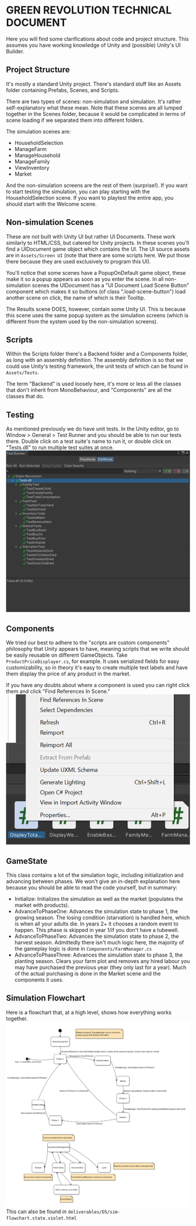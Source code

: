 # GREEN REVOLUTION TECHNICAL DOCUMENT

Here you will find some clarifications about code and project structure. This assumes you have working knowledge of Unity and (possible) Unity's UI Builder.

## Project Structure
It's mostly a standard Unity project. There's standard stuff like an Assets folder containing Prefabs, Scenes, and Scripts.

There are two types of scenes: non-simulation and simulation. It's rather self-explanatory what these mean. Note that these scenes are all lumped together in the Scenes folder, because it would be complicated in terms of scene loading if we separated them into different folders.

The simulation scenes are:
- HouseholdSelection
- ManageFarm
- ManageHousehold
- ManageFamily
- ViewInventory
- Market

And the non-simulation screens are the rest of them (surprise!). If you want to start testing the simulation, you can play starting with the HouseholdSelection scene. If you want to playtest the entire app, you should start with the Welcome scene.

## Non-simulation Scenes
These are not built with Unity UI but rather UI Documents. These work similarly to HTML/CSS, but catered for Unity projects. In these scenes you'll find a UIDocument game object which contains the UI. The UI source assets are in `Assets/Screen UI` (note that there are some scripts here. We put those there because they are used exclusively to program this UI).

You'll notice that some scenes have a PopupOnDefault game object, these make it so a popup appears as soon as you enter the scene. In all non-simulation scenes the UIDocument has a "UI Document Load Scene Button" component which makes it so buttons (of class ".load-scene-button") load another scene on click, the name of which is their Tooltip.

The Results scene DOES, however, contain some Unity UI. This is because this scene uses the same popup system as the simulation screens (which is different from the system used by the non-simulation screens).

## Scripts
Within the Scripts folder there's a Backend folder and a Components folder, as long with an assembly definition. The assembly definition is so that we could use Unity's testing framework, the unit tests of which can be found in `Assets/Tests`.

The term "Backend" is used loosely here, it's more or less all the classes that don't inherit from MonoBehaviour, and "Components" are all the classes that do.

## Testing
As mentioned previously we do have unit tests. In the Unity editor, go to Window > General > Test Runner and you should be able to run our tests there. Double click on a test suite's name to run it, or double click on "Tests.dll" to run multiple test suites at once.
![test runner](DocumentImages/test-runner.png)

## Components
We tried our best to adhere to the "scripts are custom components" philosophy that Unity appears to have, meaning scripts that we write should be easily reusable on different GameObjects. Take `ProductPriceDisplayer.cs`, for example. It uses serialized fields for easy customizability, so in theory it's easy to create multiple text labels and have them display the price of any product in the market.

If you have any doubts about where a component is used you can right click them and click "Find References In Scene."
![find references](DocumentImages/find-references.png)

## GameState
This class contains a lot of the simulation logic, including initialization and advancing between phases. We won't give an in-depth explanation here because you should be able to read the code yourself, but in summary:
- Initialize: Initializes the simulation as well as the market (populates the market with products).
- AdvanceToPhaseOne: Advances the simulation state to phase 1, the growing season. The losing condition (starvation) is handled here, which is when all your adults die. In years 2+ it chooses a random event to happen. This phase is skipped in year 1/if you don't have a tubewell.
- AdvanceToPhaseTwo: Advances the simulation state to phase 2, the harvest season. Admittedly there isn't much logic here, the majority of the gameplay logic is done in `Components/FarmManager.cs`
- AdvanceToPhaseThree: Advances the simulation state to phase 3, the planting season. Clears your farm plot and removes any hired labour you may have purchased the previous year (they only last for a year). Much of the actual purchasing is done in the Market scene and the components it uses.

## Simulation Flowchart
Here is a flowchart that, at a high level, shows how everything works together.
![simulation flowchar](DocumentImages/sim-flowchart.png)
This can also be found in `deliverables/D5/sim-flowchart.state.violet.html`